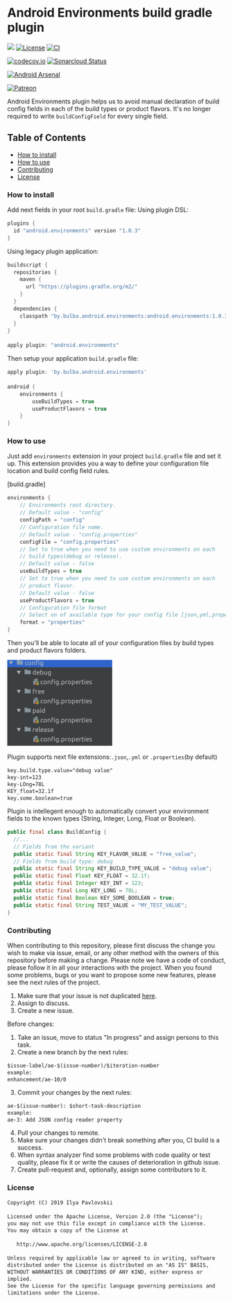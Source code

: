 # Android Environments build gradle plugin
[![](https://jitpack.io/v/IlyaPavlovskii/Android-Environments.svg)](https://jitpack.io/#IlyaPavlovskii/Android-Environments)
[![License](https://img.shields.io/badge/License-Apache%202.0-blue.svg)](https://opensource.org/licenses/Apache-2.0)
[![CI](https://travis-ci.com/IlyaPavlovskii/Android-Environments.svg?branch=master)](https://travis-ci.com/IlyaPavlovskii/Android-Environments.svg?branch=master)

[![codecov.io](https://codecov.io/github/IlyaPavlovskii/Android-Environments/coverage.svg?branch=master)](https://codecov.io/github/IlyaPavlovskii/Android-Environments?branch=master)
[![Sonarcloud Status](https://sonarcloud.io/api/project_badges/measure?project=IlyaPavlovskii_Android-Environments&metric=alert_status)](https://sonarcloud.io/dashboard?id=IlyaPavlovskii_Android-Environments)

[![Android Arsenal]( https://img.shields.io/badge/Android%20Arsenal-Android%20Environments%20plugin-green.svg?style=flat )]( https://android-arsenal.com/details/1/7733 )

[![Patreon](https://img.shields.io/endpoint.svg?url=https%3A%2F%2Fshieldsio-patreon.herokuapp.com%2Fipavlovskii&style=for-the-badge)](https://patreon.com/ipavlovskii)

Android Environments plugin helps us to avoid manual declaration of build 
config fields in each of the build types or product flavors. It's no longer required
to write `buildConfigField` for every single field.

## Table of Contents
- [How to install](#how-to-install)
- [How to use](#how-to-use)
- [Contributing](#contributing)
- [License](#license)

### How to install
Add next fields in your root `build.gradle` file:
Using plugin DSL:
```groovy
plugins {
  id "android.environments" version "1.0.3"
}
```
Using legacy plugin application:
```groovy
buildscript {
  repositories {
    maven {
      url "https://plugins.gradle.org/m2/"
    }
  }
  dependencies {
    classpath "by.bulba.android.environments:android.environments:1.0.3"
  }
}

apply plugin: "android.environments"
```

Then setup your application `build.gradle` file:
```groovy
apply plugin: 'by.bulba.android.environments'

android {
    environments {
        useBuildTypes = true
        useProductFlavors = true
    }
}
```

### How to use

Just add `environments` extension in your project `build.gradle` file 
and set it up. This extension provides you a way to define your configuration file
location and build config field rules.
 
[build.gradle]
```groovy
environments { 
    // Environments root directory.
    // Default value - "config" 
    configPath = "config"  
    // Configuration file name.
    // Default value - "config.properties"
    configFile = "config.properties"
    // Set to true when you need to use custom environments on each 
    // build types(debug or release).
    // Default value - false
    useBuildTypes = true 
    // Set to true when you need to use custom environments on each
    // product flavor.
    // Default value - false
    useProductFlavors = true
    // Configuration file format
    // Select on of available type for your config file [json,yml,properties - default value]
    format = "properties"
}
``` 

Then you'll be able to locate all of your configuration files by build types and 
product flavors folders.

![Configuration directory!](img/config.png "Configuration directory")

Plugin supports next file extensions:`.json`,`.yml` or `.properties`(by default)
```properties
key.build.type.value="debug value"
key-int=123
key-LOng=78L
KEY_float=32.1f
key.some.boolean=true
```
Plugin is intellegent enough to automatically convert your environment fields to the known types
(String, Integer, Long, Float or Boolean).

```java
public final class BuildConfig {
  //...
  // Fields from the variant
  public static final String KEY_FLAVOR_VALUE = "free_value";
  // Fields from build type: debug
  public static final String KEY_BUILD_TYPE_VALUE = "debug value";
  public static final Float KEY_FLOAT = 32.1f;
  public static final Integer KEY_INT = 123;
  public static final Long KEY_LONG = 78L;
  public static final Boolean KEY_SOME_BOOLEAN = true;
  public static final String TEST_VALUE = "MY_TEST_VALUE";
}
```

### Contributing
  
When contributing to this repository, please first discuss the change you wish to make via issue, email, or any other method with the owners of this repository before making a change.
Please note we have a code of conduct, please follow it in all your interactions with the project.
When you found some problems, bugs or you want to propose some new features, please see the next rules of the project.

1. Make sure that your issue is not duplicated [here](https://github.com/IlyaPavlovskii/Android-Environments/issues).  
2. Assign to discuss.
3. Create a new issue.

Before changes:
1. Take an issue, move to status "In progress" and assign persons to this task. 
2. Create a new branch by the next rules:
```
$issue-label/ae-$(issue-number)/$iteration-number
example:
enhancement/ae-10/0
```
3. Commit your changes by the next rules:
```
ae-$(issue-number): $short-task-description
example:
ae-3: Add JSON config reader property
```
4. Pull your changes to remote.
5. Make sure your changes didn't break something after you, CI build is a success.
6. When syntax analyzer find some problems with code quality or test quality, please fix it
or write the causes of deterioration in github issue.
7. Create pull-request and, optionally, assign some contributors to it.

### License

    Copyright (C) 2019 Ilya Pavlovskii

    Licensed under the Apache License, Version 2.0 (the "License");
    you may not use this file except in compliance with the License.
    You may obtain a copy of the License at

       http://www.apache.org/licenses/LICENSE-2.0

    Unless required by applicable law or agreed to in writing, software
    distributed under the License is distributed on an "AS IS" BASIS,
    WITHOUT WARRANTIES OR CONDITIONS OF ANY KIND, either express or implied.
    See the License for the specific language governing permissions and
    limitations under the License.

